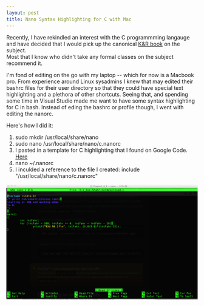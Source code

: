 ```yaml
---
layout: post
title: Nano Syntax Highlighting for C with Mac
---
```


Recently, I have rekindled an interest with the C programmming langauge and have decided that I would
pick up the canonical [K&R book](http://www.amazon.com/C-Programming-Language-2nd/dp/0131103628/ref=sr_1_1?ie=UTF8&qid=1419995398&sr=8-1&keywords=C+programming) on the subject.  
Most that I know who didn't take any formal classes on the subject recommend it.

I'm fond of editing on the go with my laptop -- which for now is a Macbook pro.   From experience around Linux sysadmins
I knew that may edited their bashrc files for their user directory so that they could have special text highlighting
and a plethora of other shortcuts.  Seeing that, and spending some time in Visual Studio made me want to have some
syntax highlighting for C in bash.   Instead of eding the bashrc or profile though, I went with editing the nanorc.

Here's how I did it:

1. sudo mkdir /usr/local/share/nano
2. sudo nano /usr/local/share/nano/c.nanorc
3. I pasted in a template for C highlighting that I found on Google Code. [Here](https://code.google.com/p/nanosyntax/source/browse/trunk/syntax-nanorc/c.nanorc)
4. nano ~/.nanorc
5. I inculded a reference to the file I created: include "/usr/local/share/nano/c.nanorc"


![Example](/images/Nano.tiff)
